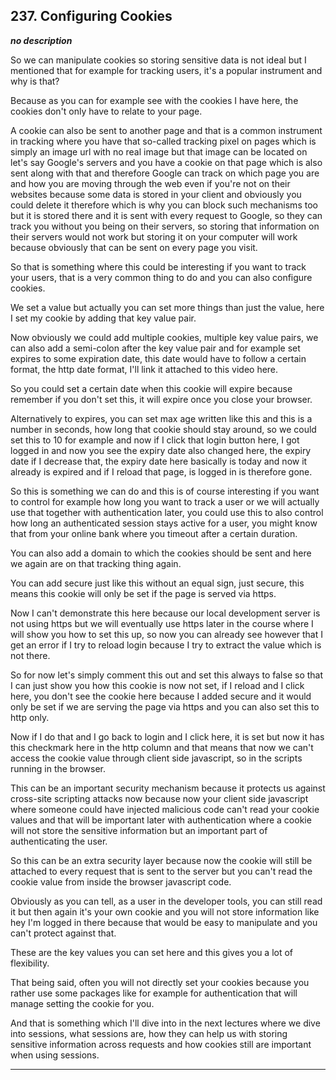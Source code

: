 ## 237. Configuring Cookies

<strong><em>no description</em></strong>

So we can manipulate cookies so storing sensitive data is not ideal but I
mentioned that for example for tracking users, it's a popular instrument and why
is that? 

Because as you can for example see with the cookies I have here, the cookies
don't only have to relate to your page. 

A cookie can also be sent to another page and that is a common instrument in
tracking where you have that so-called tracking pixel on pages which is simply
an image url with no real image but that image can be located on let's say
Google's servers and you have a cookie on that page which is also sent along
with that and therefore Google can track on which page you are and how you are
moving through the web even if you're not on their websites because some data is
stored in your client and obviously you could delete it therefore which is why
you can block such mechanisms too but it is stored there and it is sent with
every request to Google, so they can track you without you being on their
servers, so storing that information on their servers would not work but storing
it on your computer will work because obviously that can be sent on every page
you visit. 

So that is something where this could be interesting if you want to track your
users, that is a very common thing to do and you can also configure cookies. 

We set a value but actually you can set more things than just the value, here I
set my cookie by adding that key value pair. 

Now obviously we could add multiple cookies, multiple key value pairs, we can
also add a semi-colon after the key value pair and for example set expires to
some expiration date, this date would have to follow a certain format, the http
date format, I'll link it attached to this video here. 

So you could set a certain date when this cookie will expire because remember if
you don't set this, it will expire once you close your browser. 

Alternatively to expires, you can set max age written like this and this is a
number in seconds, how long that cookie should stay around, so we could set this
to 10 for example and now if I click that login button here, I got logged in and
now you see the expiry date also changed here, the expiry date if I decrease
that, the expiry date here basically is today and now it already is expired and
if I reload that page, is logged in is therefore gone. 

So this is something we can do and this is of course interesting if you want to
control for example how long you want to track a user or we will actually use
that together with authentication later, you could use this to also control how
long an authenticated session stays active for a user, you might know that from
your online bank where you timeout after a certain duration. 

You can also add a domain to which the cookies should be sent and here we again
are on that tracking thing again. 

You can add secure just like this without an equal sign, just secure, this means
this cookie will only be set if the page is served via https. 

Now I can't demonstrate this here because our local development server is not
using https but we will eventually use https later in the course where I will
show you how to set this up, so now you can already see however that I get an
error if I try to reload login because I try to extract the value which is not
there. 

So for now let's simply comment this out and set this always to false so that I
can just show you how this cookie is now not set, if I reload and I click here,
you don't see the cookie here because I added secure and it would only be set if
we are serving the page via https and you can also set this to http only. 

Now if I do that and I go back to login and I click here, it is set but now it
has this checkmark here in the http column and that means that now we can't
access the cookie value through client side javascript, so in the scripts
running in the browser. 

This can be an important security mechanism because it protects us against
cross-site scripting attacks now because now your client side javascript where
someone could have injected malicious code can't read your cookie values and
that will be important later with authentication where a cookie will not store
the sensitive information but an important part of authenticating the user. 

So this can be an extra security layer because now the cookie will still be
attached to every request that is sent to the server but you can't read the
cookie value from inside the browser javascript code. 

Obviously as you can tell, as a user in the developer tools, you can still read
it but then again it's your own cookie and you will not store information like
hey I'm logged in there because that would be easy to manipulate and you can't
protect against that. 

These are the key values you can set here and this gives you a lot of
flexibility. 

That being said, often you will not directly set your cookies because you rather
use some packages like for example for authentication that will manage setting
the cookie for you. 

And that is something which I'll dive into in the next lectures where we dive
into sessions, what sessions are, how they can help us with storing sensitive
information across requests and how cookies still are important when using
sessions. 

---